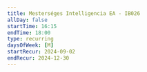 ```yaml
---
title: Mesterséges Intelligencia EA - IB026
allDay: false
startTime: 16:15
endTime: 18:00
type: recurring
daysOfWeek: [M]
startRecur: 2024-09-02
endRecur: 2024-12-30
---
```

